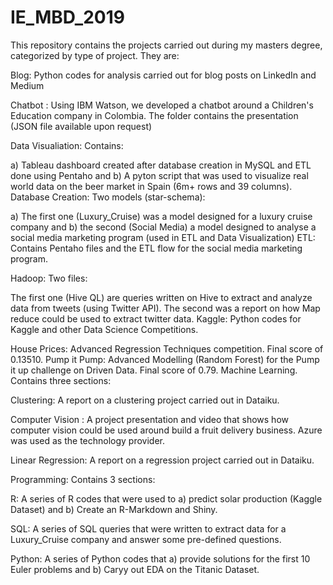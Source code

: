 # IE_MBD_2019

This repository contains the projects carried out during my masters degree, categorized by type of project. They are:

Blog: Python codes for analysis carried out for blog posts on LinkedIn and Medium

Chatbot : Using IBM Watson, we developed a chatbot around a Children's Education company in Colombia. The folder contains the presentation (JSON file available upon request)

Data Visualiation: Contains:

a) Tableau dashboard created after database creation in MySQL and ETL done using Pentaho and
b) A pyton script that was used to visualize real world data on the beer market in Spain (6m+ rows and 39 columns).
Database Creation: Two models (star-schema):

a) The first one (Luxury_Cruise) was a model designed for a luxury cruise company and
b) the second (Social Media) a model designed to analyse a social media marketing program (used in ETL and Data Visualization)
ETL: Contains Pentaho files and the ETL flow for the social media marketing program.

Hadoop: Two files:

The first one (Hive QL) are queries written on Hive to extract and analyze data from tweets (using Twitter API).
The second was a report on how Map reduce could be used to extract twitter data.
Kaggle: Python codes for Kaggle and other Data Science Competitions.

House Prices: Advanced Regression Techniques competition. Final score of 0.13510.
Pump it Pump: Advanced Modelling (Random Forest) for the Pump it up challenge on Driven Data. Final score of 0.79.
Machine Learning. Contains three sections:

Clustering: A report on a clustering project carried out in Dataiku.

Computer Vision : A project presentation and video that shows how computer vision could be used around build a fruit delivery business. Azure was used as the technology provider.

Linear Regression: A report on a regression project carried out in Dataiku.

Programming: Contains 3 sections:

R: A series of R codes that were used to a) predict solar production (Kaggle Dataset) and b) Create an R-Markdown and Shiny.

SQL: A series of SQL queries that were written to extract data for a Luxury_Cruise company and answer some pre-defined questions.

Python: A series of Python codes that a) provide solutions for the first 10 Euler problems and b) Caryy out EDA on the Titanic Dataset.
